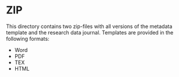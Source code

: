 # ZIP
This directory contains two zip-files with all versions of the metadata template and the research data journal. Templates are provided in the following formats: 

  * Word
  * PDF
  * TEX
  * HTML

